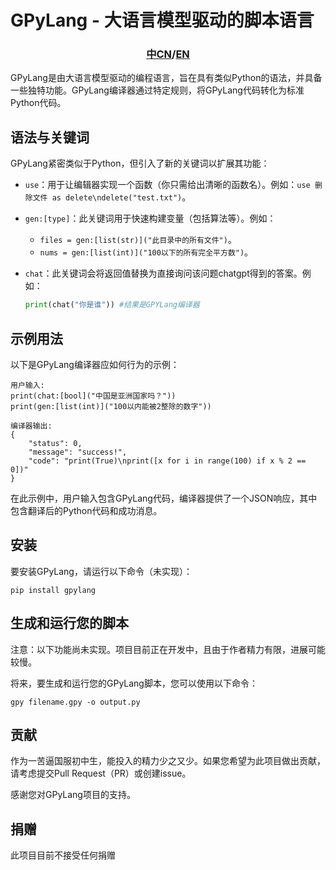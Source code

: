 # GPyLang - 大语言模型驱动的脚本语言

### <center>[中CN](README_CN.md)/[EN](README.md)</center>

GPyLang是由大语言模型驱动的编程语言，旨在具有类似Python的语法，并具备一些独特功能。GPyLang编译器通过特定规则，将GPyLang代码转化为标准Python代码。

## 语法与关键词

GPyLang紧密类似于Python，但引入了新的关键词以扩展其功能：

- `use`：用于让编辑器实现一个函数（你只需给出清晰的函数名）。例如：`use 删除文件 as delete\ndelete("test.txt")`。

- `gen:[type]`：此关键词用于快速构建变量（包括算法等）。例如：
  - `files = gen:[list(str)]("此目录中的所有文件")`。
  - `nums = gen:[list(int)]("100以下的所有完全平方数")`。

- `chat`：此关键词会将返回值替换为直接询问该问题chatgpt得到的答案。例如：
  ```python
  print(chat("你是谁")) #结果是GPYLang编译器
  ```


## 示例用法

以下是GPyLang编译器应如何行为的示例：
```
用户输入:
print(chat:[bool]("中国是亚洲国家吗？"))
print(gen:[list(int)]("100以内能被2整除的数字"))

编译器输出:
{
    "status": 0,
    "message": "success!",
    "code": "print(True)\nprint([x for i in range(100) if x % 2 == 0])"
}
```

在此示例中，用户输入包含GPyLang代码，编译器提供了一个JSON响应，其中包含翻译后的Python代码和成功消息。

## 安装

要安装GPyLang，请运行以下命令（未实现）：

```
pip install gpylang
```

## 生成和运行您的脚本

注意：以下功能尚未实现。项目目前正在开发中，且由于作者精力有限，进展可能较慢。

将来，要生成和运行您的GPyLang脚本，您可以使用以下命令：

```
gpy filename.gpy -o output.py
```

## 贡献

作为一苦逼国服初中生，能投入的精力少之又少。如果您希望为此项目做出贡献，请考虑提交Pull Request（PR）或创建issue。

感谢您对GPyLang项目的支持。

## 捐赠

此项目目前不接受任何捐赠
